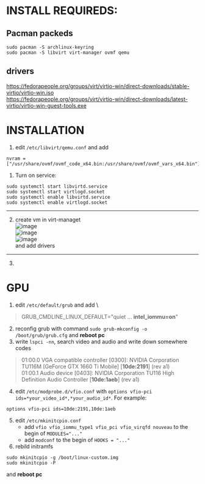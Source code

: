 # INSTALL REQUIREDS:
## Pacman packeds
```
sudo pacman -S archlinux-keyring
sudo pacman -S libvirt virt-manager ovmf qemu
```
## drivers
https://fedorapeople.org/groups/virt/virtio-win/direct-downloads/stable-virtio/virtio-win.iso \
https://fedorapeople.org/groups/virt/virtio-win/direct-downloads/latest-virtio/virtio-win-guest-tools.exe

# INSTALLATION
1) edit `/etc/libvirt/qemu.conf` and add 
```
nvram = ["/usr/share/ovmf/ovmf_code_x64.bin:/usr/share/ovmf/ovmf_vars_x64.bin"]
```
1) Turn on service:
```
sudo systemctl start libvirtd.service 
sudo systemctl start virtlogd.socket
sudo systemctl enable libvirtd.service
sudo systemctl enable virtlogd.socket
```
---
2) create vm in virt-managet \
![image](https://user-images.githubusercontent.com/86479624/164980047-b1264cbf-79cf-4312-ba83-404b780c0b1a.png)\
![image](https://user-images.githubusercontent.com/86479624/164980060-8704d229-e28a-4182-bc08-28d82ee792da.png)\
![image](https://user-images.githubusercontent.com/86479624/164980106-534ee4f6-115d-419e-8d3e-2b9fa32445b6.png)\
and add drivers
---
3) 

# GPU
1) edit `/etc/default/grub` and add \
 > GRUB_CMDLINE_LINUX_DEFAULT="quiet ... **intel_iommu=on**"
2) reconfig grub with command `sudo grub-mkconfig -o /boot/grub/grub.cfg` and **reboot pc**
3) write `lspci -nn`, search video and audio and write down somewhere codes
> 01:00.0 VGA compatible controller [0300]: NVIDIA Corporation TU116M [GeForce GTX 1660 Ti Mobile] [**10de:2191**] (rev a1)\
01:00.1 Audio device [0403]: NVIDIA Corporation TU116 High Definition Audio Controller [**10de:1aeb**] (rev a1)
4) edit `/etc/modprobe.d/vfio.conf` with `options vfio-pci ids=*your_video_id*,*your_audio_id*`. For example:
```
options vfio-pci ids=10de:2191,10de:1aeb
``` 
5) edit `/etc/mkinitcpio.conf`
	* add `vfio vfio_iommu_type1 vfio_pci vfio_virqfd nouveau` to the begin of `MODULES="..."`
	* add `modconf` to the begin of `HOOKS = "..."`
6) rebild initramfs
```
sudo mkinitcpio -g /boot/linux-custom.img
sudo mkinitcpio -P
```
and **reboot pc**
